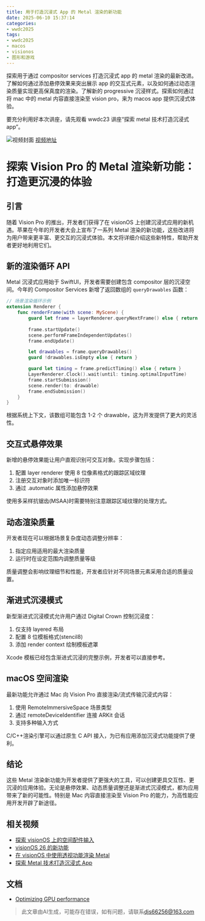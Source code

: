 ```yaml
---
title: 用于打造沉浸式 App 的 Metal 渲染的新功能
date: 2025-06-10 15:37:14
categories:
- wwdc2025
tags:
- wwdc2025
- macos
- visionos
- 图形和游戏
---
```

探索用于通过 compositor services 打造沉浸式 app 的 metal 渲染的最新改进。了解如何通过添加悬停效果来突出展示 app 的交互式元素，以及如何通过动态渲染质量实现更高保真度的渲染。了解新的 progressive 沉浸样式。探索如何通过将 mac 中的 metal 内容直接渲染至 vision pro，来为 macos app 提供沉浸式体验。

要充分利用好本次讲座，请先观看 wwdc23 讲座“探索 metal 技术打造沉浸式 app”。
<!--more-->

![视频封面](https://devimages-cdn.apple.com/wwdc-services/images/3055294D-836B-4513-B7B0-0BC5666246B0/9895/9895_wide_250x141_2x.jpg)
[视频地址](https://developer.apple.com/cn/videos/play/wwdc2025/294/)

# 探索 Vision Pro 的 Metal 渲染新功能：打造更沉浸的体验

## 引言
随着 Vision Pro 的推出，开发者们获得了在 visionOS 上创建沉浸式应用的新机遇。苹果在今年的开发者大会上宣布了一系列 Metal 渲染的新功能，这些改进将为用户带来更丰富、更交互的沉浸式体验。本文将详细介绍这些新特性，帮助开发者更好地利用它们。

## 新的渲染循环 API
Metal 沉浸式应用始于 SwiftUI，开发者需要创建包含 compositor 层的沉浸空间。今年的 Compositor Services 新增了返回数组的 `queryDrawables` 函数：

```swift
// 场景渲染循环示例
extension Renderer {
    func renderFrame(with scene: MyScene) {
        guard let frame = layerRenderer.queryNextFrame() else { return }
        
        frame.startUpdate()
        scene.performFrameIndependentUpdates()
        frame.endUpdate()

        let drawables = frame.queryDrawables()
        guard !drawables.isEmpty else { return }

        guard let timing = frame.predictTiming() else { return }
        LayerRenderer.Clock().wait(until: timing.optimalInputTime)
        frame.startSubmission()
        scene.render(to: drawable)
        frame.endSubmission()
    }
}
```

根据系统上下文，该数组可能包含 1-2 个 drawable，这为开发提供了更大的灵活性。

## 交互式悬停效果
新增的悬停效果能让用户直观识别可交互对象。实现步骤包括：
1. 配置 layer renderer 使用 8 位像素格式的跟踪区域纹理
2. 注册交互对象时添加唯一标识符
3. 通过 .automatic 属性添加悬停效果

使用多采样抗锯齿(MSAA)时需要特别注意跟踪区域纹理的处理方式。

## 动态渲染质量
开发者现在可以根据场景复杂度动态调整分辨率：
1. 指定应用适用的最大渲染质量
2. 运行时在设定范围内调整质量等级

质量调整会影响纹理细节和性能，开发者应针对不同场景元素采用合适的质量设置。

## 渐进式沉浸模式
新型渐进式沉浸模式允许用户通过 Digital Crown 控制沉浸度：
1. 仅支持 layered 布局
2. 配置 8 位模板格式(stencil8)
3. 添加 render context 绘制模板遮罩

Xcode 模板已经包含渐进式沉浸的完整示例，开发者可以直接参考。

## macOS 空间渲染
最新功能允许通过 Mac 向 Vision Pro 直接渲染/流式传输沉浸式内容：
1. 使用 RemoteImmersiveSpace 场景类型
2. 通过 remoteDeviceIdentifier 连接 ARKit 会话
3. 支持多种输入方式

C/C++渲染引擎可以通过原生 C API 接入，为已有应用添加沉浸式功能提供了便利。

## 结论
这些 Metal 渲染新功能为开发者提供了更强大的工具，可以创建更具交互性、更沉浸的应用体验。无论是悬停效果、动态质量调整还是渐进式沉浸模式，都为应用带来了新的可能性。特别是 Mac 内容直接渲染至 Vision Pro 的能力，为高性能应用开发开辟了新途径。

## 相关视频
- [探索 visionOS 上的空间配件输入](https://developer.apple.com/videos/play/wwdc2025/289)
- [visionOS 26 的新功能](https://developer.apple.com/videos/play/wwdc2025/317)
- [在 visionOS 中使用透视功能渲染 Metal](https://developer.apple.com/videos/play/wwdc2024/10092)
- [探索 Metal 技术打造沉浸式 App](https://developer.apple.com/videos/play/wwdc2023/10089)

## 文档
- [Optimizing GPU performance](https://developer.apple.com/documentation/Xcode/Optimizing-GPU-performance)
> 此文章由AI生成，可能存在错误，如有问题，请联系[djs66256@163.com](djs66256@163.com)